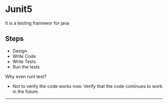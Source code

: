 # Junit5 

 It is a testing framewor for java

 ##  Steps
  - Design
  - Write Code
  - Write Tests
  - Run the tests

  Why even runt test?
   - Not to verify the code works now. Verify that the code continues to work in the future. 

---

